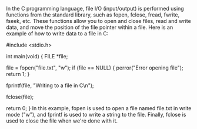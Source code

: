 In the C programming language, file I/O (input/output) is performed using functions from the standard library, such as fopen, fclose, fread, fwrite, fseek, etc. These functions allow you to open and close files, read and write data, and move the position of the file pointer within a file. Here is an example of how to write data to a file in C:

#include <stdio.h>

int main(void) {
  FILE *file;

  file = fopen("file.txt", "w");
  if (file == NULL) {
    perror("Error opening file");
    return 1;
  }

  fprintf(file, "Writing to a file in C\n");

  fclose(file);

  return 0;
}
In this example, fopen is used to open a file named file.txt in write mode ("w"), and fprintf is used to write a string to the file. Finally, fclose is used to close the file when we're done with it.
